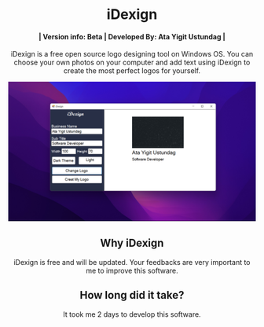 <h1 align="center">iDexign</h1>
<h4 align="center">| Version info: Beta | Developed By: Ata Yigit Ustundag |</h4>
<p align="center">iDexign is a free open source logo designing tool on Windows OS. You can choose your own photos on your computer and add text using iDexign to create the most perfect logos for yourself.</p>
<img src="Screenshot (1880).png">

<h2 align="center">Why iDexign</h2>
<p align="center">iDexign is free and will be updated. Your feedbacks are very important to me to improve this software.</p>

<h2 align="center">How long did it take?</h2>
<p align="center">It took me 2 days to develop this software.</p>
